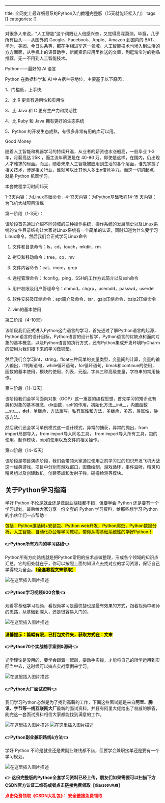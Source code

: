 
--- 
title:  全网史上最详细最系的Python入门教程完整版（15天就能轻松入门） 
tags: []
categories: [] 

---
对很多人来说，“人工智能”这个词既让人倍感兴奋，又觉得高深莫测。毕竟，几乎所有巨头——从国外的 Google、Facebook、Apple、Amazon 到国内的 BAT、华为、美团、今日头条等，都在争相进军这一领域。人工智能技术也渗入到生活的方方面面，从手机上的语音助手，新闻资讯应用里推送的文章，到逛淘宝时的物品推荐，无一不用到人工智能技术。

Python——最好的 AI 语言

Python 在数据科学和 AI 中占据主导地位，主要基于以下原因：

1、门槛低，上手快;

2、比 R 更具有通用性和实用性

3、比 Java 和 C 更有生产力和灵活性

4、比 Ruby 和 Java 拥有更好的生态系统

5、Python 的开发生态成熟，有很多非常有用的库可以用。

Good Money

随着人工智能和机器学习的持续升温，从业者的薪资也水涨船高，一般毕业 1-3 年，月薪高达 25K ，而主流年薪更是在 40-80 万。即使是这样，在国内，仍出现人才难求的局面。而且，随着未来人工智能被应用到生活的各个层面，谁先掌握了相关技术，涉足相关行业，谁就可以比其他人多出n倍竞争力。而这一切的起点，就是 Python 机器学习。

本套教程学习时间15天

1-3天内容：为Linux基础命令，4-13天内容：为Python基础教程14-15 天内容：为飞机大战项目演练

第一阶段（1-3天）：

该阶段首先通过介绍不同领域的三种操作系统，操作系统的发展简史以及Linux系统的文件目录结构让大家对Linux系统有一个简单的认识，同时知道为什么要学习Linux命令。然后我们会正式学习Linux命令

1. 文件和目录命令：ls，cd，touch，mkdir，rm

2. 拷贝和移动命令：tree，cp，mv

3. 文件内容命令：cat，more，grep

4. 远程管理命令：ifconfig，ping，SSH的工作方式简介以及ssh命令

5. 用户权限及用户管理命令：chmod，chgrp，useradd，passwd，userdel

6. 软件安装及压缩命令：apt简介及命令，tar，gzip压缩命令，bzip2压缩命令

7. vim的基本使用

第二阶段（4-10天）

该阶段我们正式进入Python这门语言的学习，首先通过了解Python语言的起源，Python语言的设计目标，Python语言的设计哲学，Python语言的优缺点和面向对象的基本概念，以及Python语言的执行方式，还有Python集成开发环境PyCharm的使用为我们接下来的学习做铺垫。

然后我们会学习int，string，float三种简单的变量类型，变量间的计算，变量的输入输出，if判断语句，while循环语句，for循环语句，break和continue的使用，函数的基本使用，模块的使用，列表，元组，字典三种高级变量，字符串的常用操作。

第三阶段（11-13天）

该阶段我们会学习面向对象（OOP）这一重要的编程思想，首先学习的知识点有类和对象的基本概念，dir函数，self的作用，初始化方法__init__，内置函数__str__，__del__，单继承，方法重写，私有属性和方法，多继承，多态，类属性，静态方法。

然后我们还会学习单例模式这一设计模式，异常的捕获，异常的抛出，from import局部导入，from import导入同名工具， from import导入所有工具，包的使用，制作模块，pip的使用以及文件的相关操作。

第四阶段（14-15天）

该阶段是项目演练阶段，我们会带领大家通过使用之前学习过的知识开发飞机大战这一经典游戏，项目中分别有游戏窗口，图像绘制，游戏循环，事件监听，精灵和精灵组以及创建敌机，创建英雄和发射子弹，碰撞检测等模块。

## 关于Python学习指南

学好 Python 不论是就业还是做副业赚钱都不错，但要学会 Python 还是要有一个学习规划。最后给大家分享一份全套的 Python 学习资料，给那些想学习 Python 的小伙伴们一点帮助！

<mark>包括：Python激活码+安装包、Python web开发，Python爬虫，Python数据分析，人工智能、自动化办公等学习教程。带你从零基础系统性的学好Python！</mark>

#### 👉Python所有方向的学习路线👈

Python所有方向路线就是把Python常用的技术点做整理，形成各个领域的知识点汇总，它的用处就在于，你可以按照上面的知识点去找对应的学习资源，保证自己学得较为全面。<mark>**（全套教程文末领取）**</mark>

<img src="https://img-blog.csdnimg.cn/3c4ee87941694f3789398db3d52a2637.png#pic_center" alt="在这里插入图片描述">

#### 👉Python学习视频600合集👈

观看零基础学习视频，看视频学习是最快捷也是最有效果的方式，跟着视频中老师的思路，从基础到深入，还是很容易入门的。

<img src="https://img-blog.csdnimg.cn/64c89bf6293d4699bf7ee8f34b9e69fd.png#pic_center" alt="在这里插入图片描述">

#### <mark>温馨提示：篇幅有限，已打包文件夹，获取方式在：文末</mark>

#### 👉Python70个实战练手案例&amp;源码👈

光学理论是没用的，要学会跟着一起敲，要动手实操，才能将自己的所学运用到实际当中去，这时候可以搞点实战案例来学习。

<img src="https://img-blog.csdnimg.cn/2017b67544f94e8898db755e2703224a.png#pic_center" alt="在这里插入图片描述">

#### 👉Python大厂面试资料👈

我们学习Python必然是为了找到高薪的工作，下面这些面试题是来自**阿里、腾讯、字节等一线互联网大厂**最新的面试资料，并且有阿里大佬给出了权威的解答，刷完这一套面试资料相信大家都能找到满意的工作。

<img src="https://img-blog.csdnimg.cn/3055c54d3224495987c589f150324d73.png#pic_center" alt="在这里插入图片描述">

<img src="https://img-blog.csdnimg.cn/b0751719fe914aec8c8d09f62f772e44.png#pic_center" alt="在这里插入图片描述">

#### 👉Python副业兼职路线&amp;方法👈

学好 Python 不论是就业还是做副业赚钱都不错，但要学会兼职接单还是要有一个学习规划。

<img src="https://img-blog.csdnimg.cn/01bcd7cbfd6d43fb85ef410766735154.png#pic_center" alt="在这里插入图片描述">

**👉** **这份完整版的Python全套学习资料已经上传，朋友们如果需要可以扫描下方CSDN官方认证二维码或者点击链接免费领取**【**`保证100%免费`**】

<font color="red">**点击免费领取《CSDN大礼包》： 安全链接免费领取**</font>
